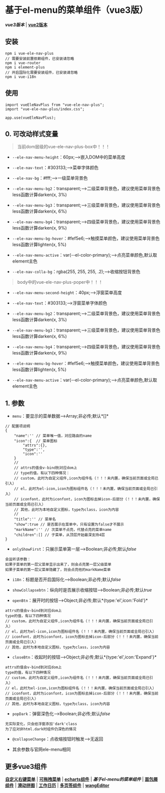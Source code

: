 # 基于el-menu的菜单组件（vue3版）
***vue3版本*** | [**vue2版本**](https://github.com/QuietHear/vue-ele-nav '右键新窗口浏览')


## 安装
	npm i vue-ele-nav-plus
	// 需要安装前置依赖组件，已安装请忽略
	npm i vue-router
	npm i element-plus
	// 开启国际化需要安装组件，已安装请忽略
	npm i vue-i18n

## 使用
	import vueEleNavPlus from "vue-ele-nav-plus";
	import "vue-ele-nav-plus/index.css";
	
	app.use(vueEleNavPlus);


## 0. 可改动样式变量
> 当前dom层级的vue-ele-nav-plus-box中！！！

* `--ele-nav-menu-height`：60px;-->嵌入DOM中的菜单高度

* `--ele-nav-text`：#303133;-->菜单字体颜色

* `--ele-nav-bg`：#fff;-->一级菜单背景色

* `--ele-nav-menu-bg2`：transparent;-->二级菜单背景色，建议使用菜单背景色less函数计算darken(x, 3%)

* `--ele-nav-menu-bg3`：transparent;-->三级菜单背景色，建议使用菜单背景色less函数计算darken(x, 6%)

* `--ele-nav-menu-bg4`：transparent;-->四级菜单背景色，建议使用菜单背景色less函数计算darken(x, 9%)

* `--ele-nav-menu-bg-hover`：#fef5e6;-->触摸菜单颜色，建议使用菜单背景色less函数计算lighten(x, 5%)

* `--ele-nav-menu-active`：var(--el-color-primary);-->点亮菜单颜色,默认取element主色

* `--ele-nav-colla-bg`：rgba(255, 255, 255, .2);-->收缩按钮背景色

> body中的vue-ele-nav-plus-poper中！！！

* `--ele-nav-menu-second-height`：40px;-->浮窗菜单高度

* `--ele-nav-text`：#303133;-->浮窗菜单字体颜色

* `--ele-nav-menu-bg2`：transparent;-->二级菜单背景色，建议使用菜单背景色less函数计算darken(x, 3%)

* `--ele-nav-menu-bg3`：transparent;-->三级菜单背景色，建议使用菜单背景色less函数计算darken(x, 6%)

* `--ele-nav-menu-bg4`：transparent;-->四级菜单背景色，建议使用菜单背景色less函数计算darken(x, 9%)

* `--ele-nav-menu-bg-hover`：#fef5e6;-->触摸菜单颜色，建议使用菜单背景色less函数计算lighten(x, 5%)

* `--ele-nav-menu-active`：var(--el-color-primary);-->点亮菜单颜色,默认取element主色


## 1. 参数
* `menu`：要显示的菜单数据-->Array;非必传;默认*[]*
>
	// 配置项说明
	{
		"name":'' // 菜单唯一值，对应路由的name
		"icon":{  // 菜单图标
			"attrs":{},
			"type":'',
			"icon":''
		}
		//
		// attrs的值会v-bind到对应dom上
		// type的值，有以下四种情况：
		// custom，此时为自定义组件,icon为组件名（！！！未内置，确保当前页面或全局已引入）
		// el，此时为el-icon,icon为图标组件名（！！！未内置，确保当前页面或全局已引入）
		// iconfont，此时为iconfont，icon为图标去掉icon-后部分（！！！未内置，确保当前页面或全局已引入）
		// 其他，此时为本地自定义图标，type为class，icon为内容
		//
		"title":'' // 菜单名
		"show":true // 是否展示在菜单中，只有设置为false才不展示
		"markName":'' // 次菜单不点亮，代替点亮的菜单name
		"children":[] // 子菜单，从顶层开始最深支持4层
	}
>

* `onlyShowFirst`：只展示菜单第一层-->Boolean;非必传;默认*false*
>
	会监听该参数：
	如果子菜单的第一层父菜单显示出来了，则会点亮第一层父级菜单
	如果子菜单的第一层父菜单隐藏了，则会点亮他的markName菜单
>

* `i18n`：标题是否开启国际化-->Boolean;非必传;默认*false*

* `showCollapsebtn`：纵向时是否展示收缩按钮-->Boolean;非必传;默认*true*

* `openBtn`：展开时的按钮-->Object;非必传;默认*{type:'el',icon:'Fold'}*
>
	attrs的值会v-bind到对应dom上
	type的值，有以下四种情况
	// custom，此时为自定义组件,icon为组件名（！！！未内置，确保当前页面或全局已引入）
	// el，此时为el-icon,icon为图标组件名（！！！未内置，确保当前页面或全局已引入）
	// iconfont，此时为iconfont，icon为图标去掉icon-后部分（！！！未内置，确保当前页面或全局已引入）
	// 其他，此时为本地自定义图标，type为class，icon为内容
>

* `closeBtn`：收起时的按钮-->Object;非必传;默认*{type:'el',icon:'Expand'}*
>
	attrs的值会v-bind到对应dom上
	type的值，有以下四种情况
	// custom，此时为自定义组件,icon为组件名（！！！未内置，确保当前页面或全局已引入）
	// el，此时为el-icon,icon为图标组件名（！！！未内置，确保当前页面或全局已引入）
	// iconfont，此时为iconfont，icon为图标去掉icon-后部分（！！！未内置，确保当前页面或全局已引入）
	// 其他，此时为本地自定义图标，type为class，icon为内容
>

* `popDark`：弹窗深色化-->Boolean;非必传;默认*false*
>
	无实际变化，只会给浮窗添加'dark'class
	为了应对非html.dark时组件仍深色的情况
>

* `@collapseChange`：点收缩按钮时触发-->无返回

* 其余参数与官网ele-menu相同


## 更多vue3组件
[**自定义右键菜单**](https://github.com/QuietHear/vue-diy-rightmenu-plus '右键新窗口浏览') | [**可拖拽菜单**](https://github.com/QuietHear/vue-drag-menu-plus '右键新窗口浏览') | [**echarts组件**](https://github.com/QuietHear/vue-echarts-block-plus '右键新窗口浏览') | ***基于el-menu的菜单组件*** | [**面包屑组件**](https://github.com/QuietHear/vue-permission-breads-plus '右键新窗口浏览') | [**滑动拼图**](https://github.com/QuietHear/vue-puzzle-slider-plus '右键新窗口浏览') | [**工作日历**](https://github.com/QuietHear/vue-shop-calendar-plus '右键新窗口浏览') | [**多页签组件**](https://github.com/QuietHear/vue-tabs-plus '右键新窗口浏览') | [**wangEditor**](https://github.com/QuietHear/vue-wangEditor-block-plus '右键新窗口浏览')